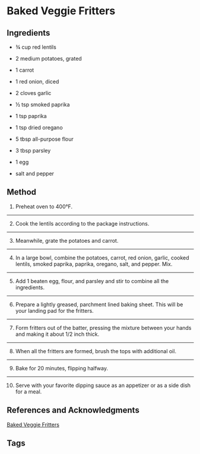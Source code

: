 # Baked Veggie Fritters


## Ingredients

- ¾ cup red lentils

- 2 medium potatoes, grated

- 1 carrot

- 1 red onion, diced

- 2 cloves garlic

- ½ tsp smoked paprika

- 1 tsp paprika

- 1 tsp dried oregano

- 5 tbsp all-purpose flour

- 3 tbsp parsley

- 1 egg

- salt and pepper

## Method

1. Preheat oven to 400°F.
---
2. Cook the lentils according to the package instructions.
---
3. Meanwhile, grate the potatoes and carrot.
---
4. In a large bowl, combine the potatoes, carrot, red onion, garlic, cooked lentils, smoked paprika, paprika, oregano, salt, and pepper. Mix.
---
5. Add 1 beaten egg, flour, and parsley and stir to combine all the ingredients.
---
6. Prepare a lightly greased, parchment lined baking sheet. This will be your landing pad for the fritters.
---
7. Form fritters out of the batter, pressing the mixture between your hands and making it about 1/2 inch thick.
---
8. When all the fritters are formed, brush the tops with additional oil.
---
9. Bake for 20 minutes, flipping halfway.
---
10. Serve with your favorite dipping sauce as an appetizer or as a side dish for a meal.


## References and Acknowledgments

[Baked Veggie Fritters](https://mealstudio.com/recipes/baked-veggie-packed-fritters/)

## Tags


